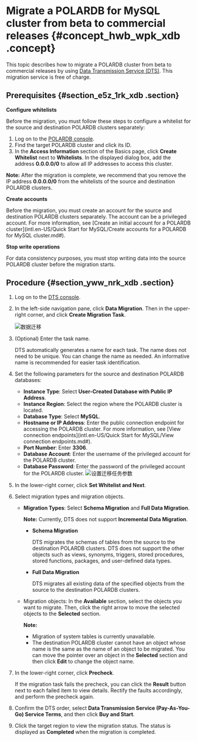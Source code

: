 # Migrate a POLARDB for MySQL cluster from beta to commercial releases {#concept_hwb_wpk_xdb .concept}

This topic describes how to migrate a POLARDB cluster from beta to commercial releases by using [Data Transmission Service \(DTS\)](https://www.alibabacloud.com/help/product/26590.htm). This migration service is free of charge.

## Prerequisites {#section_e5z_1rk_xdb .section}

**Configure whitelists**

Before the migration, you must follow these steps to configure a whitelist for the source and destination POLARDB clusters separately:

1.  Log on to the [POLARDB console](https://polardb.console.aliyun.com/).
2.  Find the target POLARDB cluster and click its ID.
3.  In the **Access Information** section of the Basics page, click **Create Whitelist** next to **Whitelists**. In the displayed dialog box, add the address **0.0.0.0/0** to allow all IP addresses to access this cluster.

**Note:** After the migration is complete, we recommend that you remove the IP address **0.0.0.0/0** from the whitelists of the source and destination POLARDB clusters.

**Create accounts**

Before the migration, you must create an account for the source and destination POLARDB clusters separately. The account can be a privileged account. For more information, see [Create an initial account for a POLARDB cluster](intl.en-US/Quick Start for MySQL/Create accounts for a POLARDB for MySQL cluster.md#).

**Stop write operations**

For data consistency purposes, you must stop writing data into the source POLARDB cluster before the migration starts.

## Procedure {#section_yww_nrk_xdb .section}

1.  Log on to the [DTS console](https://dts.console.aliyun.com/).
2.  In the left-side navigation pane, click **Data Migration**. Then in the upper-right corner, and click **Create Migration Task**.

    ![数据迁移](http://static-aliyun-doc.oss-cn-hangzhou.aliyuncs.com/assets/img/13787/15665316353682_en-US.png)

3.  \(Optional\) Enter the task name.

    DTS automatically generates a name for each task. The name does not need to be unique. You can change the name as needed. An informative name is recommended for easier task identification.

4.  Set the following parameters for the source and destination POLARDB databases:

    -   **Instance Type**: Select **User-Created Database with Public IP Address**.
    -   **Instance Region**: Select the region where the POLARDB cluster is located.
    -   **Database Type**: Select **MySQL**.
    -   **Hostname or IP Address**: Enter the public connection endpoint for accessing the POLARDB cluster. For more information, see [View connection endpoints](intl.en-US/Quick Start for MySQL/View connection endpoints.md#).
    -   **Port Number**: Enter **3306**.
    -   **Database Account**: Enter the username of the privileged account for the POLARDB cluster.
    -   **Database Password**: Enter the password of the privileged account for the POLARDB cluster.
    ![设置迁移任务参数](http://static-aliyun-doc.oss-cn-hangzhou.aliyuncs.com/assets/img/13787/15665316353683_en-US.png)

5.  In the lower-right corner, click **Set Whitelist and Next**.
6.  Select migration types and migration objects.
    -   **Migration Types**: Select **Schema Migration** and **Full Data Migration**.

        **Note:** Currently, DTS does not support **Incremental Data Migration**.

        -   **Schema Migration** 

            DTS migrates the schemas of tables from the source to the destination POLARDB clusters. DTS does not support the other objects such as views, synonyms, triggers, stored procedures, stored functions, packages, and user-defined data types.

        -   **Full Data Migration** 

            DTS migrates all existing data of the specified objects from the source to the destination POLARDB clusters.

    -   Migration objects: In the **Available** section, select the objects you want to migrate. Then, click the right arrow to move the selected objects to the **Selected** section.

        **Note:** 

        -   Migration of system tables is currently unavailable.
        -   The destination POLARDB cluster cannot have an object whose name is the same as the name of an object to be migrated. You can move the pointer over an object in the **Selected** section and then click **Edit** to change the object name.
7.  In the lower-right corner, click **Precheck**.

    If the migration task fails the precheck, you can click the **Result** button next to each failed item to view details. Rectify the faults accordingly, and perform the precheck again.

8.  Confirm the DTS order, select **Data Transmission Service \(Pay-As-You-Go\) Service Terms**, and then click **Buy and Start**.
9.  Click the target region to view the migration status. The status is displayed as **Completed** when the migration is completed.

